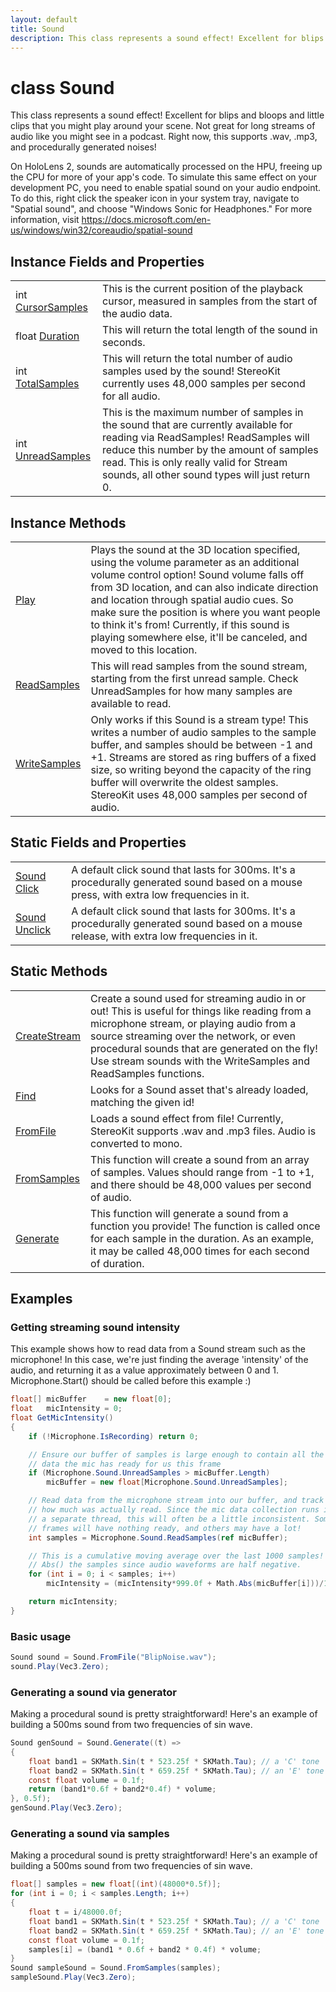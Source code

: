 ```yaml
---
layout: default
title: Sound
description: This class represents a sound effect! Excellent for blips and bloops and little clips that you might play around your scene. Not great for long streams of audio like you might see in a podcast. Right now, this supports .wav, .mp3, and procedurally generated noises!  On HoloLens 2, sounds are automatically processed on the HPU, freeing up the CPU for more of your app's code. To simulate this same effect on your development PC, you need to enable spatial sound on your audio endpoint. To do this, right click the speaker icon in your system tray, navigate to "Spatial sound", and choose "Windows Sonic for Headphones." For more information, visit https.//docs.microsoft.com/en-us/windows/win32/coreaudio/spatial-sound
---
```

# class Sound

This class represents a sound effect! Excellent for blips
and bloops and little clips that you might play around your scene.
Not great for long streams of audio like you might see in a podcast.
Right now, this supports .wav, .mp3, and procedurally generated
noises!

On HoloLens 2, sounds are automatically processed on the HPU, freeing
up the CPU for more of your app's code. To simulate this same effect
on your development PC, you need to enable spatial sound on your
audio endpoint. To do this, right click the speaker icon in your
system tray, navigate to "Spatial sound", and choose "Windows Sonic
for Headphones." For more information, visit
https://docs.microsoft.com/en-us/windows/win32/coreaudio/spatial-sound

## Instance Fields and Properties

|  |  |
|--|--|
|int [CursorSamples]({{site.url}}/Pages/StereoKit/Sound/CursorSamples.html)|This is the current position of the playback cursor, measured in samples from the start of the audio data.|
|float [Duration]({{site.url}}/Pages/StereoKit/Sound/Duration.html)|This will return the total length of the sound in seconds.|
|int [TotalSamples]({{site.url}}/Pages/StereoKit/Sound/TotalSamples.html)|This will return the total number of audio samples used by the sound! StereoKit currently uses 48,000 samples per second for all audio.|
|int [UnreadSamples]({{site.url}}/Pages/StereoKit/Sound/UnreadSamples.html)|This is the maximum number of samples in the sound that are currently available for reading via ReadSamples! ReadSamples will reduce this number by the amount of samples read.  This is only really valid for Stream sounds, all other sound types will just return 0.|

## Instance Methods

|  |  |
|--|--|
|[Play]({{site.url}}/Pages/StereoKit/Sound/Play.html)|Plays the sound at the 3D location specified, using the volume parameter as an additional volume control option! Sound volume falls off from 3D location, and can also indicate direction and location through spatial audio cues. So make sure the position is where you want people to think it's from! Currently, if this sound is playing somewhere else, it'll be canceled, and moved to this location.|
|[ReadSamples]({{site.url}}/Pages/StereoKit/Sound/ReadSamples.html)|This will read samples from the sound stream, starting from the first unread sample. Check UnreadSamples for how many samples are available to read.|
|[WriteSamples]({{site.url}}/Pages/StereoKit/Sound/WriteSamples.html)|Only works if this Sound is a stream type! This writes a number of audio samples to the sample buffer, and samples should be between -1 and +1. Streams are stored as ring buffers of a fixed size, so writing beyond the capacity of the ring buffer will overwrite the oldest samples.  StereoKit uses 48,000 samples per second of audio.|

## Static Fields and Properties

|  |  |
|--|--|
|[Sound]({{site.url}}/Pages/StereoKit/Sound.html) [Click]({{site.url}}/Pages/StereoKit/Sound/Click.html)|A default click sound that lasts for 300ms. It's a procedurally generated sound based on a mouse press, with extra low frequencies in it.|
|[Sound]({{site.url}}/Pages/StereoKit/Sound.html) [Unclick]({{site.url}}/Pages/StereoKit/Sound/Unclick.html)|A default click sound that lasts for 300ms. It's a procedurally generated sound based on a mouse release, with extra low frequencies in it.|

## Static Methods

|  |  |
|--|--|
|[CreateStream]({{site.url}}/Pages/StereoKit/Sound/CreateStream.html)|Create a sound used for streaming audio in or out! This is useful for things like reading from a microphone stream, or playing audio from a source streaming over the network, or even procedural sounds that are generated on the fly!  Use stream sounds with the WriteSamples and ReadSamples functions.|
|[Find]({{site.url}}/Pages/StereoKit/Sound/Find.html)|Looks for a Sound asset that's already loaded, matching the given id!|
|[FromFile]({{site.url}}/Pages/StereoKit/Sound/FromFile.html)|Loads a sound effect from file! Currently, StereoKit supports .wav and .mp3 files. Audio is converted to mono.|
|[FromSamples]({{site.url}}/Pages/StereoKit/Sound/FromSamples.html)|This function will create a sound from an array of samples. Values should range from -1 to +1, and there should be 48,000 values per second of audio.|
|[Generate]({{site.url}}/Pages/StereoKit/Sound/Generate.html)|This function will generate a sound from a function you provide! The function is called once for each sample in the duration. As an example, it may be called 48,000 times for each second of duration.|

## Examples

### Getting streaming sound intensity
This example shows how to read data from a Sound stream such as the
microphone! In this case, we're just finding the average 'intensity'
of the audio, and returning it as a value approximately between 0 and 1.
Microphone.Start() should be called before this example :)
```csharp
float[] micBuffer    = new float[0];
float   micIntensity = 0;
float GetMicIntensity()
{
	if (!Microphone.IsRecording) return 0;

	// Ensure our buffer of samples is large enough to contain all the
	// data the mic has ready for us this frame
	if (Microphone.Sound.UnreadSamples > micBuffer.Length)
		micBuffer = new float[Microphone.Sound.UnreadSamples];

	// Read data from the microphone stream into our buffer, and track 
	// how much was actually read. Since the mic data collection runs in
	// a separate thread, this will often be a little inconsistent. Some
	// frames will have nothing ready, and others may have a lot!
	int samples = Microphone.Sound.ReadSamples(ref micBuffer);

	// This is a cumulative moving average over the last 1000 samples! We
	// Abs() the samples since audio waveforms are half negative.
	for (int i = 0; i < samples; i++)
		micIntensity = (micIntensity*999.0f + Math.Abs(micBuffer[i]))/1000.0f;

	return micIntensity;
}
```

### Basic usage
```csharp
Sound sound = Sound.FromFile("BlipNoise.wav");
sound.Play(Vec3.Zero);
```

### Generating a sound via generator
Making a procedural sound is pretty straightforward! Here's
an example of building a 500ms sound from two frequencies of
sin wave.
```csharp
Sound genSound = Sound.Generate((t) =>
{
	float band1 = SKMath.Sin(t * 523.25f * SKMath.Tau); // a 'C' tone
	float band2 = SKMath.Sin(t * 659.25f * SKMath.Tau); // an 'E' tone
	const float volume = 0.1f;
	return (band1*0.6f + band2*0.4f) * volume;
}, 0.5f);
genSound.Play(Vec3.Zero);
```

### Generating a sound via samples
Making a procedural sound is pretty straightforward! Here's
an example of building a 500ms sound from two frequencies of
sin wave.
```csharp
float[] samples = new float[(int)(48000*0.5f)];
for (int i = 0; i < samples.Length; i++)
{
	float t = i/48000.0f;
	float band1 = SKMath.Sin(t * 523.25f * SKMath.Tau); // a 'C' tone
	float band2 = SKMath.Sin(t * 659.25f * SKMath.Tau); // an 'E' tone
	const float volume = 0.1f;
	samples[i] = (band1 * 0.6f + band2 * 0.4f) * volume;
}
Sound sampleSound = Sound.FromSamples(samples);
sampleSound.Play(Vec3.Zero);
```

